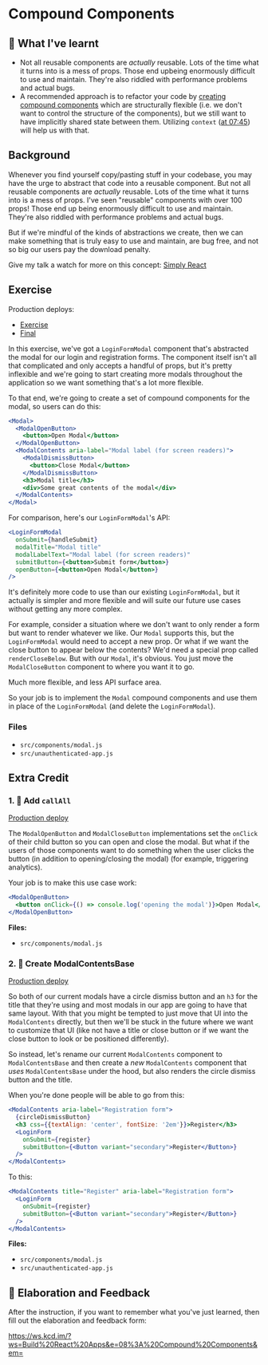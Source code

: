 # Compound Components

## 📝 What I've learnt
- Not all reusable components are _actually_ reusable. Lots of the time what it turns into is a mess of props. Those end upbeing enormously difficult to use and maintain. They're also riddled with performance problems and actual bugs.
- A recommended approach is to refactor your code by [creating compound components](https://epicreact.dev/modules/build-an-epic-react-app/compound-components-solution) which are structurally flexible (i.e. we don't want to control the structure of the components), but we still want to have implicitly shared state between them. Utilizing `context` ([at 07:45](https://epicreact.dev/modules/build-an-epic-react-app/compound-components-solution)) will help us with that. 

## Background

Whenever you find yourself copy/pasting stuff in your codebase, you may have the
urge to abstract that code into a reusable component. But not all reusable
components are _actually_ reusable. Lots of the time what it turns into is a
mess of props. I've seen "reusable" components with over 100 props! Those end up
being enormously difficult to use and maintain. They're also riddled with
performance problems and actual bugs.

But if we're mindful of the kinds of abstractions we create, then we can make
something that is truly easy to use and maintain, are bug free, and not so big
our users pay the download penalty.

Give my talk a watch for more on this concept:
[Simply React](https://www.youtube.com/watch?v=AiJ8tRRH0f8&list=PLV5CVI1eNcJgNqzNwcs4UKrlJdhfDjshf)

## Exercise

Production deploys:

- [Exercise](https://exercises-08-compound-components.bookshelf.lol/exercise)
- [Final](https://exercises-08-compound-components.bookshelf.lol/)

In this exercise, we've got a `LoginFormModal` component that's abstracted the
modal for our login and registration forms. The component itself isn't all that
complicated and only accepts a handful of props, but it's pretty inflexible and
we're going to start creating more modals throughout the application so we want
something that's a lot more flexible.

To that end, we're going to create a set of compound components for the modal,
so users can do this:

```jsx
<Modal>
  <ModalOpenButton>
    <button>Open Modal</button>
  </ModalOpenButton>
  <ModalContents aria-label="Modal label (for screen readers)">
    <ModalDismissButton>
      <button>Close Modal</button>
    </ModalDismissButton>
    <h3>Modal title</h3>
    <div>Some great contents of the modal</div>
  </ModalContents>
</Modal>
```

For comparison, here's our `LoginFormModal`'s API:

```jsx
<LoginFormModal
  onSubmit={handleSubmit}
  modalTitle="Modal title"
  modalLabelText="Modal label (for screen readers)"
  submitButton={<button>Submit form</button>}
  openButton={<button>Open Modal</button>}
/>
```

It's definitely more code to use than our existing `LoginFormModal`, but it
actually is simpler and more flexible and will suite our future use cases
without getting any more complex.

For example, consider a situation where we don't want to only render a form but
want to render whatever we like. Our `Modal` supports this, but the
`LoginFormModal` would need to accept a new prop. Or what if we want the close
button to appear below the contents? We'd need a special prop called
`renderCloseBelow`. But with our `Modal`, it's obvious. You just move the
`ModalCloseButton` component to where you want it to go.

Much more flexible, and less API surface area.

So your job is to implement the `Modal` compound components and use them in
place of the `LoginFormModal` (and delete the `LoginFormModal`).

### Files

- `src/components/modal.js`
- `src/unauthenticated-app.js`

## Extra Credit

### 1. 💯 Add `callAll`

[Production deploy](https://exercises-08-compound-components.bookshelf.lol/extra-1)

The `ModalOpenButton` and `ModalCloseButton` implementations set the `onClick`
of their child button so you can open and close the modal. But what if the users
of those components want to do something when the user clicks the button (in
addition to opening/closing the modal) (for example, triggering analytics).

Your job is to make this use case work:

```jsx
<ModalOpenButton>
  <button onClick={() => console.log('opening the modal')}>Open Modal</button>
</ModalOpenButton>
```

**Files:**

- `src/components/modal.js`

### 2. 💯 Create ModalContentsBase

[Production deploy](https://exercises-08-compound-components.bookshelf.lol/extra-2)

So both of our current modals have a circle dismiss button and an `h3` for the
title that they're using and most modals in our app are going to have that same
layout. With that you might be tempted to just move that UI into the
`ModalContents` directly, but then we'll be stuck in the future where we want to
customize that UI (like not have a title or close button or if we want the close
button to look or be positioned differently).

So instead, let's rename our current `ModalContents` component to
`ModalContentsBase` and then create a _new_ `ModalContents` component that
_uses_ `ModalContentsBase` under the hood, but also renders the circle dismiss
button and the title.

When you're done people will be able to go from this:

```jsx
<ModalContents aria-label="Registration form">
  {circleDismissButton}
  <h3 css={{textAlign: 'center', fontSize: '2em'}}>Register</h3>
  <LoginForm
    onSubmit={register}
    submitButton={<Button variant="secondary">Register</Button>}
  />
</ModalContents>
```

To this:

```jsx
<ModalContents title="Register" aria-label="Registration form">
  <LoginForm
    onSubmit={register}
    submitButton={<Button variant="secondary">Register</Button>}
  />
</ModalContents>
```

**Files:**

- `src/components/modal.js`
- `src/unauthenticated-app.js`

## 🦉 Elaboration and Feedback

After the instruction, if you want to remember what you've just learned, then
fill out the elaboration and feedback form:

https://ws.kcd.im/?ws=Build%20React%20Apps&e=08%3A%20Compound%20Components&em=
